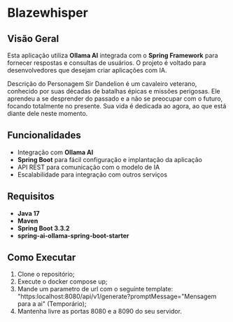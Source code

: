 # Blazewhisper

## Visão Geral

Esta aplicação utiliza **Ollama AI** integrada com o **Spring Framework** para fornecer respostas e consultas de usuários. O projeto é voltado para desenvolvedores que desejam criar aplicações com IA.

Descrição do Personagem
Sir Dandelion é um cavaleiro veterano, conhecido por suas décadas de batalhas épicas e missões perigosas. Ele aprendeu a se desprender do passado e a não se preocupar com o futuro, focando totalmente no presente. Sua vida é dedicada ao agora, ao que está diante dele neste momento.

## Funcionalidades

- Integração com **Ollama AI**
- **Spring Boot** para fácil configuração e implantação da aplicação
- API REST para comunicação com o modelo de IA
- Escalabilidade para integração com outros serviços

## Requisitos

- **Java 17**
- **Maven**
- **Spring Boot 3.3.2**
- **spring-ai-ollama-spring-boot-starter**

## Como Executar

1. Clone o repositório;
2. Execute o docker compose up;
3. Mande um parametro de url com o seguinte template: "https:localhost:8080/api/v1/generate?promptMessage="Mensagem para a ai" (Temporário);
4. Mantenha livre as portas 8080 e a 8090 do seu servidor.
